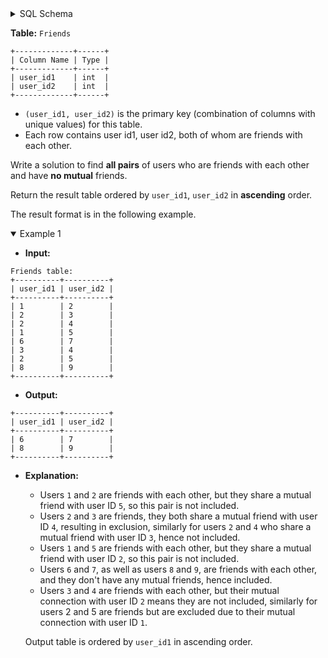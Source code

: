 <details>
<summary> SQL Schema</summary>

```sql
DROP TABLE IF EXISTS Friends;

CREATE TABLE IF NOT EXISTS
  Friends (user_id1 int, user_id2 int);

INSERT INTO
  Friends (user_id1, user_id2)
VALUES
  ('1', '2'),
  ('2', '3'),
  ('2', '4'),
  ('1', '5'),
  ('6', '7'),
  ('3', '4'),
  ('2', '5'),
  ('8', '9');
```

</details>

**Table:** `Friends`

```
+-------------+------+
| Column Name | Type |
+-------------+------+
| user_id1    | int  |
| user_id2    | int  |
+-------------+------+
```

- `(user_id1, user_id2)` is the primary key (combination of columns with unique values) for this table.
- Each row contains user id1, user id2, both of whom are friends with each other.

Write a solution to find **all pairs** of users who are friends with each other and have **no mutual** friends.

Return the result table ordered by `user_id1`, `user_id2` in **ascending** order.

The result format is in the following example.

<details open>
<summary> Example 1</summary>

- **Input:** 

```
Friends table:
+----------+----------+
| user_id1 | user_id2 | 
+----------+----------+
| 1        | 2        | 
| 2        | 3        | 
| 2        | 4        | 
| 1        | 5        | 
| 6        | 7        | 
| 3        | 4        | 
| 2        | 5        | 
| 8        | 9        | 
+----------+----------+
```

- **Output:** 

```
+----------+----------+
| user_id1 | user_id2 | 
+----------+----------+
| 6        | 7        | 
| 8        | 9        | 
+----------+----------+
```

- **Explanation:** 
  + Users `1` and `2` are friends with each other, but they share a mutual friend with user ID `5`, so this pair is not included.
  + Users `2` and `3` are friends, they both share a mutual friend with user ID `4`, resulting in exclusion, similarly for users `2` and `4` who share a mutual friend with user ID `3`, hence not included.
  + Users `1` and `5` are friends with each other, but they share a mutual friend with user ID `2`, so this pair is not included.
  + Users `6` and `7`, as well as users `8` and `9`, are friends with each other, and they don't have any mutual friends, hence included.
  + Users `3` and `4` are friends with each other, but their mutual connection with user ID `2` means they are not included, similarly for users 2 and 5 are friends but are excluded due to their mutual connection with user ID `1`.

  Output table is ordered by `user_id1` in ascending order.

</details>
